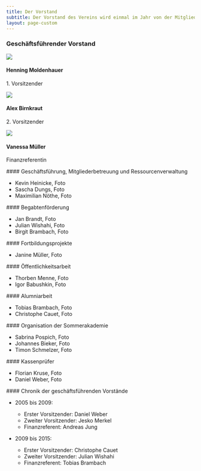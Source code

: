 ```yaml
---
title: Der Vorstand
subtitle: Der Vorstand des Vereins wird einmal im Jahr von der Mitgliederversammlung gewählt. Er besteht aus einem geschäftsführenden und darüber hinaus aus einem erweiterten Vorstand.
layout: page-custom
---
```


<div class="box">
  <div class="row">
    <h3>Geschäftsführender Vorstand</h3>
  </div>
  <div class="row no-collapse 50% uniform">
    <div class="4u">
      <span class="image fit">
        <img src="{{ site.baseurl }}/images/passbilddummy.jpg">
      </span>
      <h4>Henning Moldenhauer</h4>
      <p>1. Vorsitzender</p>
    </div>
    <div class="4u">
      <span class="image fit">
        <img src="{{ site.baseurl }}/images/passbilddummy.jpg">
      </span>
      <h4>Alex Birnkraut</h4>
      <p>2. Vorsitzender</p>
    </div>
    <div class="4u">
      <span class="image fit">
        <img src="{{ site.baseurl }}/images/passbilddummy.jpg">
      </span>
      <h4>Vanessa Müller</h4>
      <p>Finanzreferentin</p>
    </div>
  </div>
</div>

<div class="box" markdown="1">
#### Geschäftsführung, Mitgliederbetreuung und Ressourcenverwaltung

- Kevin Heinicke, Foto
- Sascha Dungs, Foto
- Maximilian Nöthe, Foto
</div>

<div class="box" markdown="1">
#### Begabtenförderung

- Jan Brandt, Foto
- Julian Wishahi, Foto
- Birgit Brambach, Foto
</div>

<div class="box" markdown="1">
#### Fortbildungsprojekte

- Janine Müller, Foto
</div>

<div class="box" markdown="1">
#### Öffentlichkeitsarbeit

- Thorben Menne, Foto
- Igor Babushkin, Foto
</div>

<div class="box" markdown="1">
#### Alumniarbeit

- Tobias Brambach, Foto
- Christophe Cauet, Foto
</div>

<div class="box" markdown="1">
#### Organisation der Sommerakademie

- Sabrina Pospich, Foto
- Johannes Bieker, Foto
- Timon Schmelzer, Foto
</div>

<div class="box" markdown="1">
#### Kassenprüfer

- Florian Kruse, Foto
- Daniel Weber, Foto
</div>

<div class="box" markdown="1">
#### Chronik der geschäftsführenden Vorstände

- 2005 bis 2009:
  + Erster Vorsitzender: Daniel Weber
  + Zweiter Vorsitzender: Jesko Merkel
  + Finanzreferent: Andreas Jung

- 2009 bis 2015:
  + Erster Vorsitzender: Christophe Cauet
  + Zweiter Vorsitzender: Julian Wishahi
  + Finanzreferent: Tobias Brambach
</div>
























